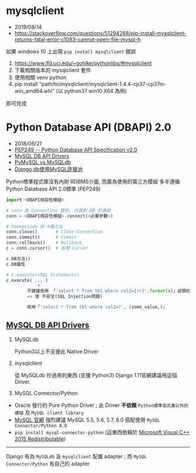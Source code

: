 # mysqlclient

- 2019/08/14
- https://stackoverflow.com/questions/51294268/pip-install-mysqlclient-returns-fatal-error-c1083-cannot-open-file-mysql-h

如果 windows 10 上出現 `pip install mysqlclient` 錯誤

1. https://www.lfd.uci.edu/~gohlke/pythonlibs/#mysqlclient
2. 下載相關版本的 mysqlclient 套件
3. 使用相關 venv python
4. pip install "path/to/mysqlclient/mysqlclient-1.4.4-cp37-cp37m-win_amd64.whl" (以 python37 win10 X64 為例)

即可完成


# Python Database API (DBAPI) 2.0
- 2018/06/21
- [PEP249 -- Python Database API Specification v2.0](https://www.python.org/dev/peps/pep-0249/)
- [MySQL DB API Drivers](https://docs.djangoproject.com/en/1.11/ref/databases/#mysql-db-api-drivers)
- [PyMySQL vs MySQLdb](https://stackoverflow.com/questions/7224807/what-is-pymysql-and-how-does-it-differ-from-mysqldb-can-it-affect-django-deploy)
- [Django db使用MySQL连接池](https://zhu327.github.io/2016/09/25/django-db%E4%BD%BF%E7%94%A8mysql%E8%BF%9E%E6%8E%A5%E6%B1%A0/)



Python標準程式庫沒有內附 RDBMS介面, 而廣為使用的第三方模組 多半遵循 Python Database API 2.0標準 (PEP249)



```py
import <DBAPI相容性模組>

# conn 為 Connection 實例, 代表對 DB 的連線
conn = <DBAPI相容性模組>.connect(<必要參數>)

# Connection 的 4種方法
conn.close()       # Close Connection
conn.commit()      # Commit
conn.rollback()    # Rollback
c = conn.cursor()  # 取得 Cursor

c.DB方法()
c.DB屬性

# c.execute(<SQL Statement>)
c.execute( ... )
            ↑
        不建議使用 「'select * from tbl where col2={!r}'.format(x)」這類的寫法
        => 慢 不安全(SQL Injection問題)

        改用「'select * from tbl where col2=?', (some_value,)」
```

## [MySQL DB API Drivers](https://docs.djangoproject.com/en/1.11/ref/databases/#mysql-db-api-drivers)

1. MySQLdb

    Python3以上不支援此 Native Driver

2. mysqlclient

    從 MySQLdb 抄過來的東西 (支援 Python3)
    Django 1.11官網建議用這個 Driver.

3. MySQL Connector/Python

- Oracle 發行的 Pure Python Driver ; 此 Driver **不依賴** `Python標準函式庫以外的模組` 及 `MySQL client library`
- [MySQL 官網](https://dev.mysql.com/downloads/connector/python/) 強烈建議 MySQL 5.5, 5.6, 5.7, 8.0 搭配使用 `MySQL Connector/Python 8.0`
- `pip install mysql-connector-python` (這東西依賴於 [Microsoft Visual C++ 2015 Redistributable](https://www.microsoft.com/en-us/download/details.aspx?id=52685))

----------

Django 有為 `MySQLdb` 及 `mysqlclient` 配置 adapter ; 而 `MySQL Connector/Python` 有自己的 adapter